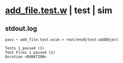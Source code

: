 # [add_file.test.w](../../../../../../examples/tests/sdk_tests/bucket/add_file.test.w) | test | sim

## stdout.log
```log
pass ─ add_file.test.wsim » root/env0/test:addObject
 
Tests 1 passed (1)
Test Files 1 passed (1)
Duration <DURATION>
```


